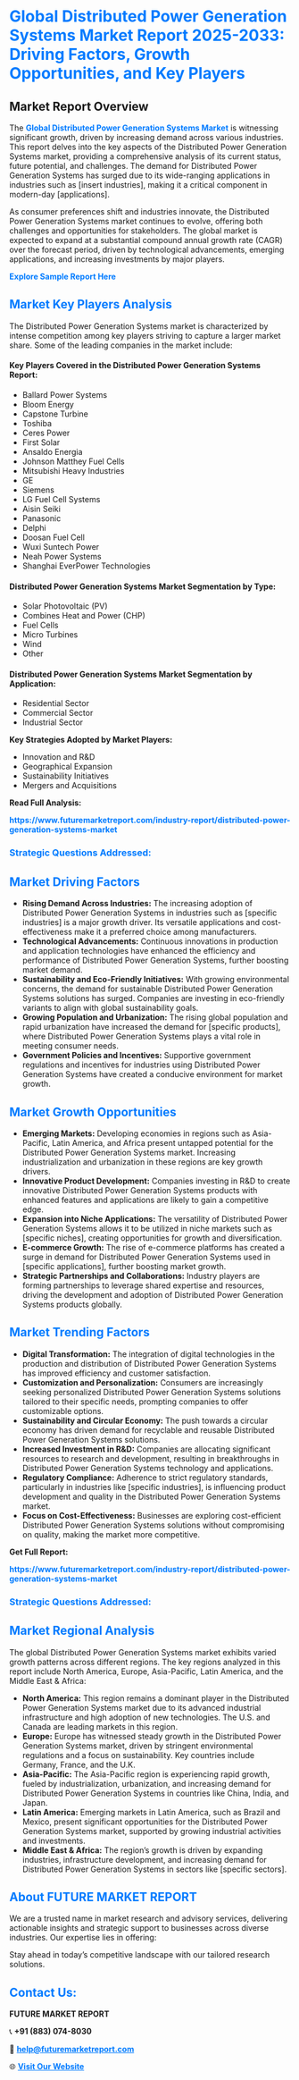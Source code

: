 <h1 style="color: #007BFF;">Global Distributed Power Generation Systems Market Report 2025-2033: Driving Factors, Growth Opportunities, and Key Players</h1>

<section id="overview">
<h2>Market Report Overview</h2>
<p>The <a href="https://www.futuremarketreport.com/industry-report/distributed-power-generation-systems-market" style="color: #007BFF; text-decoration: none;"><strong>Global Distributed Power Generation Systems Market</strong></a> is witnessing significant growth, driven by increasing demand across various industries. This report delves into the key aspects of the Distributed Power Generation Systems market, providing a comprehensive analysis of its current status, future potential, and challenges. The demand for Distributed Power Generation Systems has surged due to its wide-ranging applications in industries such as [insert industries], making it a critical component in modern-day [applications].</p>
<p>As consumer preferences shift and industries innovate, the Distributed Power Generation Systems market continues to evolve, offering both challenges and opportunities for stakeholders. The global market is expected to expand at a substantial compound annual growth rate (CAGR) over the forecast period, driven by technological advancements, emerging applications, and increasing investments by major players.</p>
</section>

<section id="overview">
<p><a href="https://www.futuremarketreport.com/request-sample/reportId=90871" style="color: #007BFF; text-decoration: none;"><strong>Explore Sample Report Here</strong></a></p>
</section>

<section id="key-players">
<h2 style="color: #007BFF;">Market Key Players Analysis</h2>
<p>The Distributed Power Generation Systems market is characterized by intense competition among key players striving to capture a larger market share. Some of the leading companies in the market include:</p>
<h4>Key Players Covered in the Distributed Power Generation Systems Report:</h4>
<ul><li>Ballard Power Systems</li><li>Bloom Energy</li><li>Capstone Turbine</li><li>Toshiba</li><li>Ceres Power</li><li>First Solar</li><li>Ansaldo Energia</li><li>Johnson Matthey Fuel Cells</li><li>Mitsubishi Heavy Industries</li><li>GE</li><li>Siemens</li><li>LG Fuel Cell Systems</li><li>Aisin Seiki</li><li>Panasonic</li><li>Delphi</li><li>Doosan Fuel Cell</li><li>Wuxi Suntech Power</li><li>Neah Power Systems</li><li>Shanghai EverPower Technologies</li></ul>
<h4>Distributed Power Generation Systems Market Segmentation by Type:</h4>
<ul><li>Solar Photovoltaic (PV)</li><li>Combines Heat and Power (CHP)</li><li>Fuel Cells</li><li>Micro Turbines</li><li>Wind</li><li>Other</li></ul>

<h4>Distributed Power Generation Systems Market Segmentation by Application:</h4>
<ul><li>Residential Sector</li><li>Commercial Sector</li><li>Industrial Sector</li></ul>
<p><strong>Key Strategies Adopted by Market Players:</strong></p>
<ul>
<li>Innovation and R&D</li>
<li>Geographical Expansion</li>
<li>Sustainability Initiatives</li>
<li>Mergers and Acquisitions</li>
</ul>
</section>

<section>
<p><strong>Read Full Analysis: </strong></p><a href="https://www.futuremarketreport.com/industry-report/distributed-power-generation-systems-market" style="color: #007BFF; text-decoration: none;"><strong>https://www.futuremarketreport.com/industry-report/distributed-power-generation-systems-market</strong></a>
<h3 style="color: #007BFF;">Strategic Questions Addressed:</h3>
</section>

<section id="driving-factors">
<h2 style="color: #007BFF;">Market Driving Factors</h2>
<ul>
<li><strong>Rising Demand Across Industries:</strong> The increasing adoption of Distributed Power Generation Systems in industries such as [specific industries] is a major growth driver. Its versatile applications and cost-effectiveness make it a preferred choice among manufacturers.</li>
<li><strong>Technological Advancements:</strong> Continuous innovations in production and application technologies have enhanced the efficiency and performance of Distributed Power Generation Systems, further boosting market demand.</li>
<li><strong>Sustainability and Eco-Friendly Initiatives:</strong> With growing environmental concerns, the demand for sustainable Distributed Power Generation Systems solutions has surged. Companies are investing in eco-friendly variants to align with global sustainability goals.</li>
<li><strong>Growing Population and Urbanization:</strong> The rising global population and rapid urbanization have increased the demand for [specific products], where Distributed Power Generation Systems plays a vital role in meeting consumer needs.</li>
<li><strong>Government Policies and Incentives:</strong> Supportive government regulations and incentives for industries using Distributed Power Generation Systems have created a conducive environment for market growth.</li>
</ul>
</section>

<section id="growth-opportunities">
<h2 style="color: #007BFF;">Market Growth Opportunities</h2>
<ul>
<li><strong>Emerging Markets:</strong> Developing economies in regions such as Asia-Pacific, Latin America, and Africa present untapped potential for the Distributed Power Generation Systems market. Increasing industrialization and urbanization in these regions are key growth drivers.</li>
<li><strong>Innovative Product Development:</strong> Companies investing in R&D to create innovative Distributed Power Generation Systems products with enhanced features and applications are likely to gain a competitive edge.</li>
<li><strong>Expansion into Niche Applications:</strong> The versatility of Distributed Power Generation Systems allows it to be utilized in niche markets such as [specific niches], creating opportunities for growth and diversification.</li>
<li><strong>E-commerce Growth:</strong> The rise of e-commerce platforms has created a surge in demand for Distributed Power Generation Systems used in [specific applications], further boosting market growth.</li>
<li><strong>Strategic Partnerships and Collaborations:</strong> Industry players are forming partnerships to leverage shared expertise and resources, driving the development and adoption of Distributed Power Generation Systems products globally.</li>
</ul>
</section>

<section id="trending-factors">
<h2 style="color: #007BFF;">Market Trending Factors</h2>
<ul>
<li><strong>Digital Transformation:</strong> The integration of digital technologies in the production and distribution of Distributed Power Generation Systems has improved efficiency and customer satisfaction.</li>
<li><strong>Customization and Personalization:</strong> Consumers are increasingly seeking personalized Distributed Power Generation Systems solutions tailored to their specific needs, prompting companies to offer customizable options.</li>
<li><strong>Sustainability and Circular Economy:</strong> The push towards a circular economy has driven demand for recyclable and reusable Distributed Power Generation Systems solutions.</li>
<li><strong>Increased Investment in R&D:</strong> Companies are allocating significant resources to research and development, resulting in breakthroughs in Distributed Power Generation Systems technology and applications.</li>
<li><strong>Regulatory Compliance:</strong> Adherence to strict regulatory standards, particularly in industries like [specific industries], is influencing product development and quality in the Distributed Power Generation Systems market.</li>
<li><strong>Focus on Cost-Effectiveness:</strong> Businesses are exploring cost-efficient Distributed Power Generation Systems solutions without compromising on quality, making the market more competitive.</li>
</ul>
</section>

<section>
<p><strong>Get Full Report: </strong></p><a href="https://www.futuremarketreport.com/industry-report/distributed-power-generation-systems-market" style="color: #007BFF; text-decoration: none;"><strong>https://www.futuremarketreport.com/industry-report/distributed-power-generation-systems-market</strong></a>
<h3 style="color: #007BFF;">Strategic Questions Addressed:</h3>
</section>


<section id="regional-analysis">
<h2 style="color: #007BFF;">Market Regional Analysis</h2>
<p>The global Distributed Power Generation Systems market exhibits varied growth patterns across different regions. The key regions analyzed in this report include North America, Europe, Asia-Pacific, Latin America, and the Middle East & Africa:</p>
<ul>
<li><strong>North America:</strong> This region remains a dominant player in the Distributed Power Generation Systems market due to its advanced industrial infrastructure and high adoption of new technologies. The U.S. and Canada are leading markets in this region.</li>
<li><strong>Europe:</strong> Europe has witnessed steady growth in the Distributed Power Generation Systems market, driven by stringent environmental regulations and a focus on sustainability. Key countries include Germany, France, and the U.K.</li>
<li><strong>Asia-Pacific:</strong> The Asia-Pacific region is experiencing rapid growth, fueled by industrialization, urbanization, and increasing demand for Distributed Power Generation Systems in countries like China, India, and Japan.</li>
<li><strong>Latin America:</strong> Emerging markets in Latin America, such as Brazil and Mexico, present significant opportunities for the Distributed Power Generation Systems market, supported by growing industrial activities and investments.</li>
<li><strong>Middle East & Africa:</strong> The region’s growth is driven by expanding industries, infrastructure development, and increasing demand for Distributed Power Generation Systems in sectors like [specific sectors].</li>
</ul>
</section>

<footer>
<h2 style="color: #007BFF;">About FUTURE MARKET REPORT</h2>
<p>We are a trusted name in market research and advisory services, delivering actionable insights and strategic support to businesses across diverse industries. Our expertise lies in offering:</p>

<p>Stay ahead in today’s competitive landscape with our tailored research solutions.</p>

<h2 style="color: #007BFF;">Contact Us:</h2>
<p><strong>FUTURE MARKET REPORT</strong></p>
<p>📞 <strong>+91 (883) 074-8030</strong></p>
<p>📧 <strong><a href="mailto:help@futuremarketreport.com" style="color: #007BFF;">help@futuremarketreport.com</a></strong></p>
<p>🌐 <strong><a href="https://www.futuremarketreport.com/" style="color: #007BFF;">Visit Our Website</a></strong></p>
</footer>